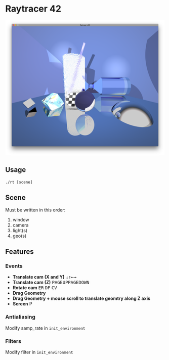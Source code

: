 
# Raytracer 42

![GitHub Logo](/saves/save42.png)

## Usage

`./rt [scene]`

## Scene

Must be written in this order:
1. window
2. camera
3. light(s)
4. geo(s)

## Features

### Events
* **Translate cam (X and Y)** <kbd>&darr;</kbd><kbd>&uarr;</kbd><kbd>&larr;</kbd><kbd>&rarr;</kbd><br>
* **Translate cam (Z)** <kbd>PAGEUP</kbd><kbd>PAGEDOWN</kbd><br>
* **Rotate cam** <kbd>E</kbd><kbd>R</kbd> <kbd>D</kbd><kbd>F</kbd> <kbd>C</kbd><kbd>V</kbd><br>
* **Drag Geometry**<br>
* **Drag Geometry + mouse scroll to translate geomtry along Z axis**<br>
* **Screen** <kdb>P</kdb>

### Antialiasing
Modify samp_rate in `init_environment`

### Filters
Modify filter in `init_environment`
